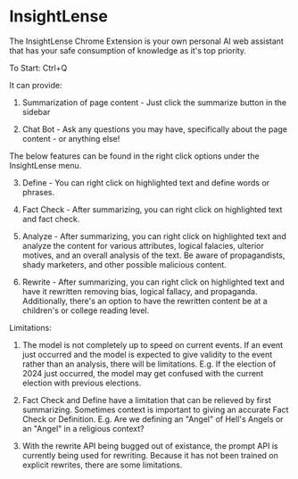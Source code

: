 # InsightLense

The InsightLense Chrome Extension is your own personal AI web assistant that has your safe consumption of knowledge
as it's top priority.

To Start: Ctrl+Q

It can provide:

1) Summarization of page content - Just click the summarize button in the sidebar

2) Chat Bot - Ask any questions you may have, specifically about the page content - or anything else!

The below features can be found in the right click options under the InsightLense menu.

3) Define - You can right click on highlighted text and define words or phrases.

4) Fact Check - After summarizing, you can right click on highlighted text and fact check.

5) Analyze - After summarizing, you can right click on highlighted text and analyze the content for various attributes,
   logical falacies, ulterior motives, and an overall analysis of the text. Be aware of propagandists, shady marketers,
   and other possible malicious content.

6) Rewrite - After summarizing, you can right click on highlighted text and have it rewritten removing bias, logical fallacy,
and propaganda. Additionally, there's an option to have the rewritten content be at a children's or college reading level.


Limitations:

1) The model is not completely up to speed on current events. If an event just occurred and the model is expected to give validity 
to the event rather than an analysis, there will be limitations.
E.g. If the election of 2024 just occurred, the model may get confused with the current election with previous elections.

2) Fact Check and Define have a limitation that can be relieved by first summarizing. Sometimes context is important to giving
an accurate Fact Check or Definition.
E.g. Are we defining an "Angel" of Hell's Angels or an "Angel" in a religious context?

3) With the rewrite API being bugged out of existance, the prompt API is currently being used for rewriting. Because it has not
been trained on explicit rewrites, there are some limitations.